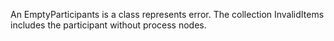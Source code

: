 An EmptyParticipants is a class represents error. The collection InvalidItems includes the participant without process nodes.